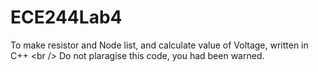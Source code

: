 # ECE244Lab4
To make resistor and Node list, and calculate value of Voltage, written in C++ <br />
Do not plaragise this code, you had been warned.  
